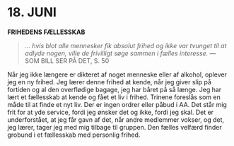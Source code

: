 # 18. JUNI

**FRIHEDENS FÆLLESSKAB**

> *… hvis blot alle mennesker fik absolut frihed og ikke var tvunget til at adlyde nogen, ville de frivilligt søge sammen i fælles interesse.*
> — SOM BILL SER PÅ DET, S. 50

Når jeg ikke længere er dikteret af noget menneske eller af alkohol, oplever jeg en ny frihed. Jeg lærer denne frihed at kende, når jeg giver slip på fortiden og al den overflødige bagage, jeg har båret på så længe. Jeg har lært et fællesskab at kende og fået et liv i frihed. Trinene foreslås som en måde til at finde et nyt liv. Der er ingen ordrer eller påbud i AA. Det står mig frit for at yde service, fordi jeg ønsker det og ikke, fordi jeg skal. Det er underforstået, at jeg får gavn af det, når andre medlemmer vokser, og det, jeg lærer, tager jeg med mig tilbage til gruppen. Den fælles velfærd finder grobund i et fællesskab med personlig frihed.
